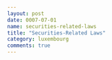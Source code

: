 ```yaml
---
layout: post
date: 0007-07-01
name: securities-related-laws
title: "Securities-Related Laws"
category: luxembourg
comments: true
---
```


